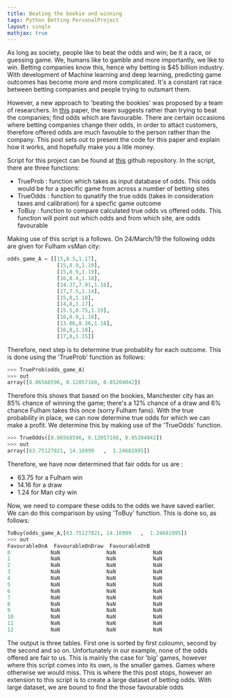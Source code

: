 ```yaml
---
title: Beating the bookie and winning 
tags: Python Betting PersonalProject
layout: single
mathjax: true
---
```


As long as society, people like to beat the odds and win; be it a race, or guessing game. We, humans like to gamble and more importantly, we like to win. Betting companies know this, hence why betting is $45 billion industry. With development of Machine learning and deep learning, predicting game outcomes has become more and more complicated. It's a constant rat race between betting companies and people trying to outsmart them.

However, a new approach to 'beating the bookies' was proposed by a team of researchers. In [this](https://arxiv.org/pdf/1710.02824.pdf) paper, the team suggests rather than trying to beat the companies; find odds which are favourable. There are certain occasions where betting companies change their odds, in order to attact customers, therefore offered odds are much favouble to the person rather than the company. This post sets out to present the code for this paper and explain how it works, and hopefully make you a litle money.

Script for this project can be found at [this](https://github.com/vladdtuz/PersonalProjects/blob/master/betting.py) github repository. In the script, there are three functions:
* TrueProb : function which takes as input database of odds. This odds would be for a specific game from across a number of betting sites
* TrueOdds : function to qunatify the true odds (takes in consideration taxes and calibration) for a specfic game outcome
* ToBuy : function to compare calculated true odds vs offered odds. This function will point out which odds and from which site, are odds favourable

Making use of this script is a follows. On 24/March/19 the following odds are given for Fulham vsMan city:
```python
odds_game_A = [[15,8.5,1.17],
                [15,8.9,1.19],
                [15,8.9,1.19],
                [16,8.4,1.18],
                [14.37,7.91,1.16],
                [17,7.5,1.14],
                [15,8,1.18],
                [14,8,1.17],
                [15.5,8.75,1.19],
                [16,8.9,1.18],
                [13.06,8.36,1.18],
                [16,8,1.18],
                [17,8,1.15]]
```
Therefore, next step is to determine true probablity for each outcome. This is done using the 'TrueProb' function as follows:

```python
>>> TrueProb(odds_game_A)
>>> out
array([0.06568596, 0.12057168, 0.85204042])
```

Therefore this shows that based on the bookies, Manchester city has an 85% chance of winning the game; there's a 12% chance of a draw and 6% chance Fulham takes this once (sorry Fulham fans). With the true probability in place, we can now determine true odds for which we can make a profit. We determine this by making use of the 'TrueOdds' function.

```python
>>> TrueOdds([0.06568596, 0.12057168, 0.85204042])
>>> out
array([63.75127821, 14.16999   ,  1.24681995])
```

Therefore, we have now determined that fair odds for us are :
* 63.75 for a Fulham win
* 14.16 for a draw
* 1.24 for Man city win

Now, we need to compare these odds to the odds we have saved earlier. We can do this comparison by using 'ToBuy' function. This is done so, as follows:

```python
ToBuy(odds_game_A,[63.75127821, 14.16999   ,  1.24681995])
>>> out
FavourableOnA  FavourableOnDraw  FavourableOnB
0             NaN               NaN            NaN
1             NaN               NaN            NaN
2             NaN               NaN            NaN
3             NaN               NaN            NaN
4             NaN               NaN            NaN
5             NaN               NaN            NaN
6             NaN               NaN            NaN
7             NaN               NaN            NaN
8             NaN               NaN            NaN
9             NaN               NaN            NaN
10            NaN               NaN            NaN
11            NaN               NaN            NaN
12            NaN               NaN            NaN
```

The output is three tables. First one is sorted by first coloumn, second by the second and so on. Unfortunately in our example, none of the odds offered are fair to us. This is mainly the case for 'big' games, however where this script comes into its own, is the smaller games. Games where otherwise we would miss. This is where the this post stops, however an extension to this script is to create a large dataset of betting odds. With large dataset, we are bound to find the those favourable odds


